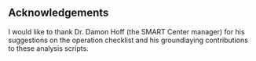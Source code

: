 ## Acknowledgements
I would like to thank Dr. Damon Hoff (the SMART Center manager) for his suggestions on the operation checklist and his groundlaying contributions to these analysis scripts.
